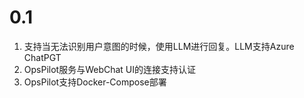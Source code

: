 # 0.1

1. 支持当无法识别用户意图的时候，使用LLM进行回复。LLM支持Azure ChatPGT
2. OpsPilot服务与WebChat UI的连接支持认证
3. OpsPilot支持Docker-Compose部署


